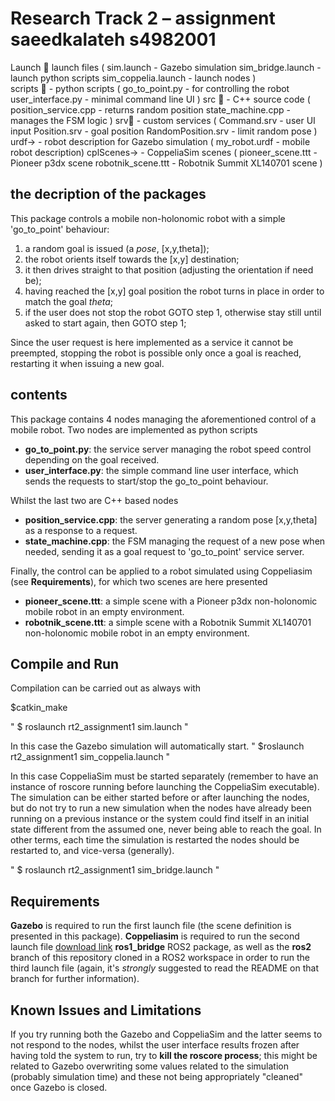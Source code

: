 # Research Track 2 – assignment                  saeedkalateh s4982001               

  Launch     launch files (
    sim.launch                - Gazebo simulation
    sim_bridge.launch     - launch python scripts
    sim_coppelia.launch   - launch nodes )  
  scripts                       - python scripts
(    go_to_point.py        -  for controlling the robot
    user_interface.py     - minimal command line UI )
  src                          - C++ source code
(    position_service.cpp  - returns random position
    state_machine.cpp     - manages the FSM logic )
  srv    - custom services
(    Command.srv           - user UI input
    Position.srv          - goal position
    RandomPosition.srv    - limit random pose )
  urdf->  - robot description for Gazebo simulation
(    my_robot.urdf         - mobile robot description)
  cplScenes-> - CoppeliaSim scenes
 (   pioneer_scene.ttt     - Pioneer p3dx scene 
    robotnik_scene.ttt    - Robotnik Summit XL140701 scene )

## the decription of the packages

This package controls a mobile non-holonomic robot with a simple 'go_to_point' behaviour:
1. a random goal is issued (a _pose_, [x,y,theta]);
2. the robot orients itself towards the [x,y] destination;
3. it then drives straight to that position (adjusting the orientation if need be);
4. having reached the [x,y] goal position the robot turns in place in order to match the goal _theta_;
5. if the user does not stop the robot GOTO step 1, otherwise stay still until asked to start again, then GOTO step 1;

Since the user request is here implemented as a service it cannot be preempted, stopping the robot is possible only once a goal is reached, restarting it when issuing a new goal.
## contents
This package contains 4 nodes managing the aforementioned control of a mobile robot.
Two nodes are implemented as python scripts
- **go_to_point.py**: the service server managing the robot speed control depending on the goal received.
- **user_interface.py**:  the simple command line user interface, which sends the requests to start/stop the go_to_point behaviour.

Whilst the last two are C++ based nodes
- **position_service.cpp**: the server generating a random pose [x,y,theta] as a response to a request.
- **state_machine.cpp**:  the FSM managing the request of a new pose when needed, sending it as a goal request to 'go_to_point' service server.

Finally, the control can be applied to a robot simulated using Coppeliasim (see **Requirements**), for which two scenes are here presented
- **pioneer_scene.ttt**: a simple scene with a Pioneer p3dx non-holonomic mobile robot in an empty environment.
- **robotnik_scene.ttt**: a simple scene with a Robotnik Summit XL140701 non-holonomic mobile robot in an empty environment.

## Compile and Run

Compilation can be carried out as always with

$catkin_make

" $ roslaunch rt2_assignment1 sim.launch "

In this case the Gazebo simulation will automatically start.
 " $roslaunch rt2_assignment1 sim_coppelia.launch "

In this case CoppeliaSim must be started separately (remember to have an instance of roscore running before launching the CoppeliaSim executable). The simulation can be either started before or after launching the nodes, but do not try to run a new simulation when the nodes have already been running on a previous instance or the system could find itself in an initial state different from the assumed one, never being able to reach the goal. In other terms, each time the simulation is restarted the nodes should be restarted to, and vice-versa (generally).

" $ roslaunch rt2_assignment1 sim_bridge.launch "

## Requirements

**Gazebo** is required to run the first launch file (the scene definition is presented in this package).
**Coppeliasim** is required to run the second launch file [download link](http://www.coppeliarobotics.com/downloads.html)
**ros1_bridge** ROS2 package, as well as the **ros2** branch of this repository cloned in a ROS2 workspace in order to run the third launch file (again, it's _strongly_ suggested to read the README on that branch for further information).

## Known Issues and Limitations
If you try running both the Gazebo and CoppeliaSim and the latter seems to not respond to the nodes, whilst the user interface results frozen after having told the system to run, try to **kill the roscore process**; this might be related to Gazebo overwriting some values related to the simulation (probably simulation time) and these not being appropriately "cleaned" once Gazebo is closed.
